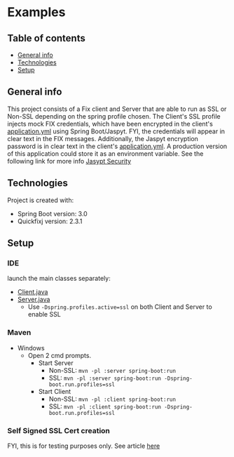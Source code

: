 Examples
=======
## Table of contents
* [General info](#general-info)
* [Technologies](#technologies)
* [Setup](#setup)

## General info
This project consists of a Fix client and Server that are able to run as SSL or Non-SSL depending on the spring profile chosen. The Client's SSL profile injects mock FIX credentials, which have been encrypted in the client's [application.yml](quickfixj/client/src/main/resources/application.yml) using Spring Boot/Jaspyt. FYI, the credentials will appear in clear text in the FIX messages. Additionally, the Jaspyt encryption password is in clear text in the client's [application.yml](quickfixj/client/src/main/resources/application.yml). A production version of this application could store it as an environment variable. See the following link for more info [Jasypt Security](https://github.com/ulisesbocchio/jasypt-spring-boot#demo-app)   


## Technologies
Project is created with:
- Spring Boot version: 3.0
- Quickfixj version: 2.3.1


## Setup
 
### IDE
launch the main classes separately: 
- [Client.java](quickfixj/client/src/main/java/org/gershaw/quickfixj/ssl/client/Client.java) 
- [Server.java](quickfixj/server/src/main/java/org/gershaw/quickfixj/server/Server.java)
  - Use `-Dspring.profiles.active=ssl` on both Client and Server to enable SSL

### Maven
- Windows
  - Open 2 cmd prompts.
    - Start Server
      - Non-SSL: `mvn -pl :server spring-boot:run`
      - SSL: `mvn -pl :server spring-boot:run -Dspring-boot.run.profiles=ssl`
    - Start Client 
      - Non-SSL: `mvn -pl :client spring-boot:run`
      - SSL: `mvn -pl :client spring-boot:run -Dspring-boot.run.profiles=ssl`

### Self Signed SSL Cert creation
FYI, this is for testing purposes only. See article [here](https://community.pivotal.io/s/article/Generating-a-self-signed-SSL-certificate-using-the-Java-keytool-command?language=en_US0)
